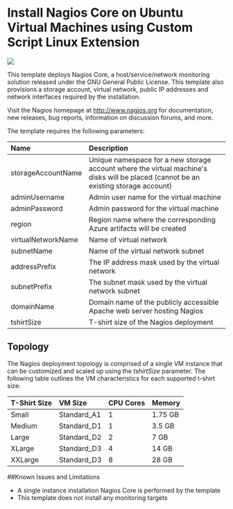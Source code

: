 # Install Nagios Core on Ubuntu Virtual Machines using Custom Script Linux Extension

<a href="https://portal.azure.com/#create/Microsoft.Template/uri/https%3A%2F%2Fraw.githubusercontent.com%2FAzure%2Fazure-quickstart-templates%2Fmaster%2Fnagios-on-ubuntu%2Fazuredeploy.json" target="_blank">
    <img src="http://azuredeploy.net/deploybutton.png"/>
</a>

This template deploys Nagios Core, a host/service/network monitoring solution released under the GNU General Public License. This template also provisions a storage account, virtual network, public IP addresses and network interfaces required by the installation.

Visit the Nagios homepage at http://www.nagios.org for documentation, new releases, bug reports, information on discussion forums, and more.

The template requires the following parameters:

| Name   | Description    |
|:--- |:---|
| storageAccountName | Unique namespace for a new storage account where the virtual machine's disks will be placed (cannot be an existing storage account) |
| adminUsername  | Admin user name for the virtual machine  |
| adminPassword  | Admin password for the virtual machine  |
| region | Region name where the corresponding Azure artifacts will be created |
| virtualNetworkName | Name of virtual network |
| subnetName | Name of the virtual network subnet |
| addressPrefix | The IP address mask used by the virtual network |
| subnetPrefix | The subnet mask used by the virtual network subnet |
| domainName | Domain name of the publicly accessible Apache web server hosting Nagios |
| tshirtSize | T-shirt size of the Nagios deployment |

Topology
--------
The Nagios deployment topology is comprised of a single VM instance that can be customized and scaled up using the _tshirtSize_ parameter. The following table outlines the VM characteristics for each supported t-shirt size:

| T-Shirt Size | VM Size | CPU Cores | Memory |
|:--- |:---|:---|:---|
| Small | Standard_A1 | 1 | 1.75 GB |
| Medium | Standard_D1 | 1 | 3.5 GB |
| Large | Standard_D2 | 2 | 7 GB |
| XLarge | Standard_D3 | 4 | 14 GB |
| XXLarge | Standard_D3 | 8 | 28 GB |

##Known Issues and Limitations
- A single instance installation Nagios Core is performed by the template
- This template does not install any monitoring targets
